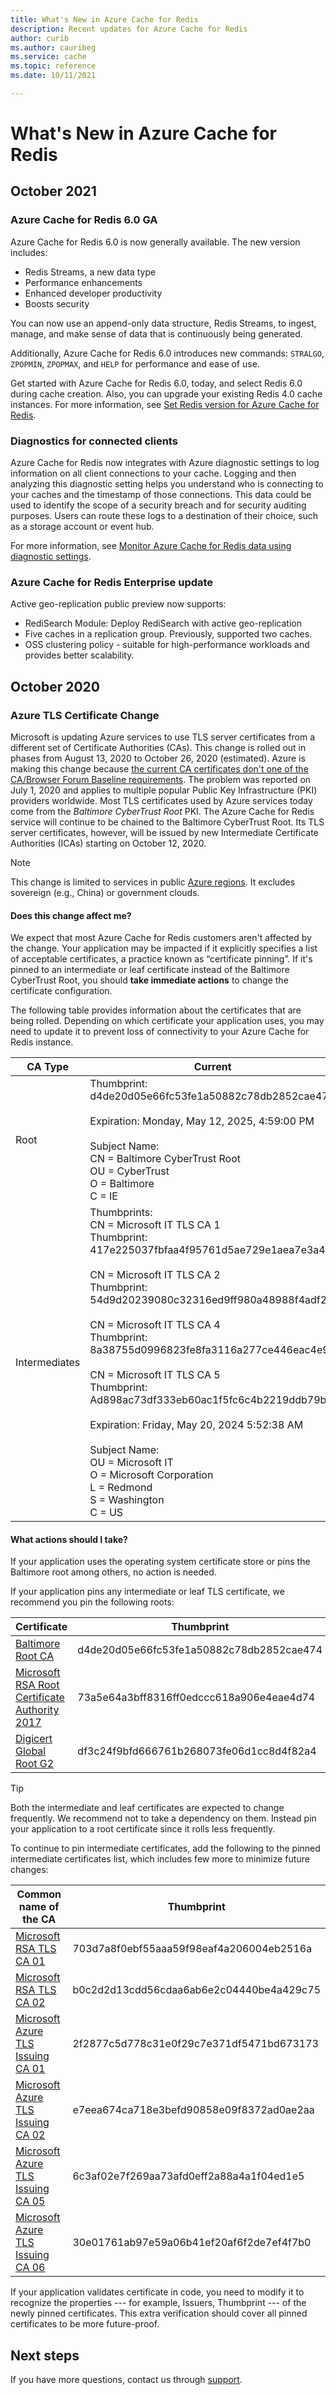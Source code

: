```yaml
---
title: What's New in Azure Cache for Redis
description: Recent updates for Azure Cache for Redis
author: curib
ms.author: cauribeg
ms.service: cache
ms.topic: reference
ms.date: 10/11/2021

---
```


# What's New in Azure Cache for Redis

## October 2021

### Azure Cache for Redis 6.0 GA

Azure Cache for Redis 6.0 is now generally available. The new version includes:

- Redis Streams, a new data type
- Performance enhancements
- Enhanced developer productivity
- Boosts security

You can now use an append-only data structure, Redis Streams, to ingest, manage, and make sense of data that is continuously being generated.

Additionally, Azure Cache for Redis 6.0 introduces new commands: `STRALGO`, `ZPOPMIN`, `ZPOPMAX`, and `HELP` for performance and ease of use.

Get started with Azure Cache for Redis 6.0, today, and select Redis 6.0 during cache creation. Also, you can upgrade your existing Redis 4.0 cache instances. For more information, see [Set Redis version for Azure Cache for Redis](cache-how-to-version.md).

### Diagnostics for connected clients

Azure Cache for Redis now integrates with Azure diagnostic settings to log information on all client connections to your cache. Logging and then analyzing this diagnostic setting helps you understand who is connecting to your caches and the timestamp of those connections. This data could be used to identify the scope of a security breach and for security auditing purposes. Users can route these logs to a destination of their choice, such as a storage account or event hub.

For more information, see [Monitor Azure Cache for Redis data using diagnostic settings](cache-monitor-diagnostic-settings.md).

### Azure Cache for Redis Enterprise update

Active geo-replication public preview now supports:

- RediSearch Module: Deploy RediSearch with active geo-replication
- Five caches in a replication group. Previously, supported two caches.
- OSS clustering policy - suitable for high-performance workloads and provides better scalability.

## October 2020

### Azure TLS Certificate Change

Microsoft is updating Azure services to use TLS server certificates from a different set of Certificate Authorities (CAs). This change is rolled out in phases from August 13, 2020 to October 26, 2020 (estimated). Azure is making this change because [the current CA certificates don't  one of the CA/Browser Forum Baseline requirements](https://bugzilla.mozilla.org/show_bug.cgi?id=1649951). The problem was reported on July 1, 2020 and applies to multiple popular Public Key Infrastructure (PKI) providers worldwide. Most TLS certificates used by Azure services today come from the *Baltimore CyberTrust Root* PKI. The Azure Cache for Redis service will continue to be chained to the Baltimore CyberTrust Root. Its TLS server certificates, however, will be issued by new Intermediate Certificate Authorities (ICAs) starting on October 12, 2020.

> [!NOTE]
> This change is limited to services in public [Azure regions](https://azure.microsoft.com/global-infrastructure/geographies/). It excludes sovereign (e.g., China) or government clouds.
>
>

#### Does this change affect me?

We expect that most Azure Cache for Redis customers aren't affected by the change. Your application may be impacted if it explicitly specifies a list of acceptable certificates, a practice known as “certificate pinning”. If it's pinned to an intermediate or leaf certificate instead of the Baltimore CyberTrust Root, you should **take immediate actions** to change the certificate configuration.

The following table provides information about the certificates that are being rolled. Depending on which certificate your application uses, you may need to update it to prevent loss of connectivity to your Azure Cache for Redis instance.

| CA Type | Current | Post Rolling (Oct 12, 2020) | Action |
| ----- | ----- | ----- | ----- |
| Root | Thumbprint: d4de20d05e66fc53fe1a50882c78db2852cae474<br><br> Expiration: Monday, May 12, 2025, 4:59:00 PM<br><br> Subject Name:<br> CN = Baltimore CyberTrust Root<br> OU = CyberTrust<br> O = Baltimore<br> C = IE | Not changing | None |
| Intermediates | Thumbprints:<br> CN = Microsoft IT TLS CA 1<br> Thumbprint: 417e225037fbfaa4f95761d5ae729e1aea7e3a42<br><br> CN = Microsoft IT TLS CA 2<br> Thumbprint: 54d9d20239080c32316ed9ff980a48988f4adf2d<br><br> CN = Microsoft IT TLS CA 4<br> Thumbprint: 8a38755d0996823fe8fa3116a277ce446eac4e99<br><br> CN = Microsoft IT TLS CA 5<br> Thumbprint: Ad898ac73df333eb60ac1f5fc6c4b2219ddb79b7<br><br> Expiration: ‎Friday, ‎May ‎20, ‎2024 5:52:38 AM<br><br> Subject Name:<br> OU = Microsoft IT<br> O = Microsoft Corporation<br> L = Redmond<br> S = Washington<br> C = US<br> | Thumbprints:<br> CN = Microsoft RSA TLS CA 01<br> Thumbprint: 703d7a8f0ebf55aaa59f98eaf4a206004eb2516a<br><br> CN = Microsoft RSA TLS CA 02<br> Thumbprint: b0c2d2d13cdd56cdaa6ab6e2c04440be4a429c75<br><br> Expiration: ‎Tuesday, ‎October ‎8, ‎2024 12:00:00 AM;<br><br> Subject Name:<br> O = Microsoft Corporation<br> C = US<br> | Required |

#### What actions should I take?

If your application uses the operating system certificate store or pins the Baltimore root among others, no action is needed.

If your application pins any intermediate or leaf TLS certificate, we recommend you pin the following roots:

| Certificate | Thumbprint |
| ----- | ----- |
| [Baltimore Root CA](https://cacerts.digicert.com/BaltimoreCyberTrustRoot.crt) | d4de20d05e66fc53fe1a50882c78db2852cae474 |
| [Microsoft RSA Root Certificate Authority 2017](https://www.microsoft.com/pkiops/certs/Microsoft%20RSA%20Root%20Certificate%20Authority%202017.crt) | 73a5e64a3bff8316ff0edccc618a906e4eae4d74 |
| [Digicert Global Root G2](https://cacerts.digicert.com/DigiCertGlobalRootG2.crt) | df3c24f9bfd666761b268073fe06d1cc8d4f82a4 |

> [!TIP]
> Both the intermediate and leaf certificates are expected to change frequently. We recommend not to take a dependency on them. Instead pin your application to a root certificate since it rolls less frequently.
>
>

To continue to pin intermediate certificates, add the following to the pinned intermediate certificates list, which includes few more to minimize future changes:

| Common name of the CA | Thumbprint |
| ----- | ----- |
| [Microsoft RSA TLS CA 01](https://www.microsoft.com/pki/mscorp/Microsoft%20RSA%20TLS%20CA%2001.crt) | 703d7a8f0ebf55aaa59f98eaf4a206004eb2516a |
| [Microsoft RSA TLS CA 02](https://www.microsoft.com/pki/mscorp/Microsoft%20RSA%20TLS%20CA%2002.crt) | b0c2d2d13cdd56cdaa6ab6e2c04440be4a429c75 |
| [Microsoft Azure TLS Issuing CA 01](https://www.microsoft.com/pkiops/certs/Microsoft%20Azure%20TLS%20Issuing%20CA%2001.cer) | 2f2877c5d778c31e0f29c7e371df5471bd673173 |
| [Microsoft Azure TLS Issuing CA 02](https://www.microsoft.com/pkiops/certs/Microsoft%20Azure%20TLS%20Issuing%20CA%2002.cer) | e7eea674ca718e3befd90858e09f8372ad0ae2aa |
| [Microsoft Azure TLS Issuing CA 05](https://www.microsoft.com/pkiops/certs/Microsoft%20Azure%20TLS%20Issuing%20CA%2005.cer) | 6c3af02e7f269aa73afd0eff2a88a4a1f04ed1e5 |
| [Microsoft Azure TLS Issuing CA 06](https://www.microsoft.com/pkiops/certs/Microsoft%20Azure%20TLS%20Issuing%20CA%2006.cer) | 30e01761ab97e59a06b41ef20af6f2de7ef4f7b0 |

If your application validates certificate in code, you need to modify it to recognize the properties --- for example, Issuers, Thumbprint --- of the newly pinned certificates. This extra verification should cover all pinned certificates to be more future-proof.

## Next steps

If you have more questions, contact us through [support](https://azure.microsoft.com/support/options/).  
